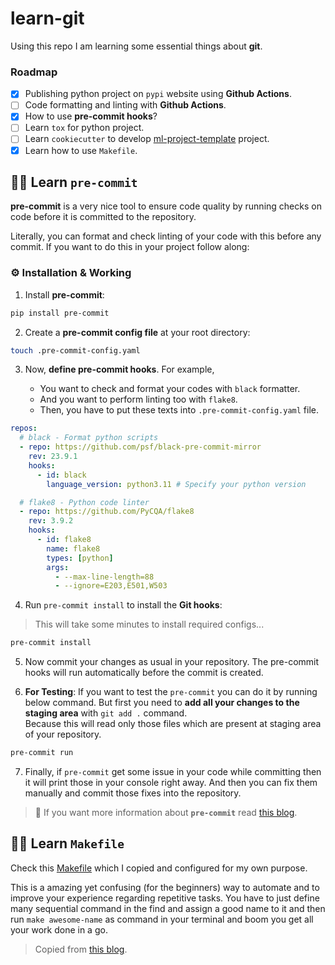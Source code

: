 # learn-git

Using this repo I am learning some essential things about **git**.

### Roadmap

- [x] Publishing python project on `pypi` website using **Github Actions**.
- [ ] Code formatting and linting with **Github Actions**.
- [x] How to use **pre-commit hooks**?
- [ ] Learn `tox` for python project.
- [ ] Learn `cookiecutter` to develop [ml-project-template](https://github.com/arv-anshul/ml-project-template) project.
- [x] Learn how to use `Makefile`.

## 🧑‍🏫 Learn `pre-commit`

**pre-commit** is a very nice tool to ensure code quality by running checks on code before it is committed to the repository.

Literally, you can format and check linting of your code with this before any commit. If you want to do this in your project follow along:

### ⚙️ Installation & Working

1. Install **pre-commit**:

```sh
pip install pre-commit
```

2. Create a **pre-commit config file** at your root directory:

```sh
touch .pre-commit-config.yaml
```

3. Now, **define pre-commit hooks**. For example,

   - You want to check and format your codes with `black` formatter.
   - And you want to perform linting too with `flake8`.
   - Then, you have to put these texts into `.pre-commit-config.yaml` file.

```yaml
repos:
  # black - Format python scripts
  - repo: https://github.com/psf/black-pre-commit-mirror
    rev: 23.9.1
    hooks:
      - id: black
        language_version: python3.11 # Specify your python version

  # flake8 - Python code linter
  - repo: https://github.com/PyCQA/flake8
    rev: 3.9.2
    hooks:
      - id: flake8
        name: flake8
        types: [python]
        args:
          - --max-line-length=88
          - --ignore=E203,E501,W503
```

4. Run `pre-commit install` to install the **Git hooks**:

> This will take some minutes to install required configs...

```sh
pre-commit install
```

5. Now commit your changes as usual in your repository. The pre-commit hooks will run automatically before the commit is created.

6. **For Testing**: If you want to test the `pre-commit` you can do it by running below command. But first you need to **add all your changes to the staging area** with `git add .` command.  
   Because this will read only those files which are present at staging area of your repository.

```sh
pre-commit run
```

7. Finally, if `pre-commit` get some issue in your code while committing then it will print those in your console right away. And then you can fix them manually and commit those fixes into the repository.

> 📄 If you want more information about **`pre-commit`** read [this blog](https://dev.to/techishdeep/maximize-your-python-efficiency-with-pre-commit-a-complete-but-concise-guide-39a5).

## 🧑‍🏫 Learn `Makefile`

Check this [Makefile](Makefile) which I copied and configured for my own purpose.

This is a amazing yet confusing (for the beginners) way to automate and to improve your experience regarding repetitive tasks. You have to just define many sequential command in the find and assign a good name to it and then run `make awesome-name` as command in your terminal and boom you get all your work done in a go.

> Copied from [this blog](https://dev.to/mmphego/why-you-should-add-makefile-into-your-python-project-20j2).
